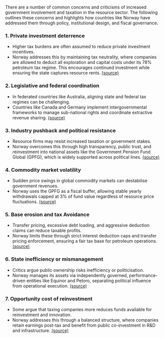 
There are a number of common concerns and criticisms of increased government involvement and taxation in the resource sector. The following outlines these concerns and highlights how countries like Norway have addressed them through policy, institutional design, and fiscal governance.

### 1. **Private investment deterrence**
- Higher tax burdens are often assumed to reduce private investment incentives.
- Norway addresses this by maintaining tax neutrality, where companies are allowed to deduct all exploration and capital costs under its 78% petroleum tax regime. This encourages continued investment while ensuring the state captures resource rents. [(source)](https://www.norskpetroleum.no/en/framework/fundamental-regulatory-principles/)

### 2. **Legislative and federal coordination**
- In federated countries like Australia, aligning state and federal tax regimes can be challenging.
- Countries like Canada and Germany implement intergovernmental frameworks to manage sub-national rights and coordinate extractive revenue sharing. [(source)](https://www.forumfed.org/wp-content/uploads/2020/05/FOF_Natural_Resources_in_FederalandDevolvedCountries.pdf)

### 3. **Industry pushback and political resistance**
- Resource firms may resist increased taxation or government stakes.
- Norway overcomes this through high transparency, public trust, and reinvestment into national assets like the Government Pension Fund Global (GPFG), which is widely supported across political lines. [(source)](https://link.springer.com/book/10.1007/978-3-030-74107-5)

### 4. **Commodity market volatility**
- Sudden price swings in global commodity markets can destabilise government revenues.
- Norway uses the GPFG as a fiscal buffer, allowing stable yearly withdrawals capped at 3% of fund value regardless of resource price fluctuations. [(source)](https://www.nbim.no/en/investments/risk-management/)

### 5. **Base erosion and tax Avoidance**
- Transfer pricing, excessive debt loading, and aggressive deduction claims can reduce taxable profits.
- Norway limits these through strict interest deduction caps and transfer pricing enforcement, ensuring a fair tax base for petroleum operations. [(source)](https://taxsummaries.pwc.com/norway/corporate/deductions)

### 6. **State inefficiency or mismanagement**
- Critics argue public ownership risks inefficiency or politicisation.
- Norway manages its assets via independently governed, performance-driven entities like Equinor and Petoro, separating political influence from operational execution. [(source)](https://www.regjeringen.no/en/topics/energy/oil-and-gas/state-participation-in-petroleum-activities/id2006135/)

### 7. **Opportunity cost of reinvestment**
- Some argue that taxing companies more reduces funds available for reinvestment and innovation.
- Norway addresses this through a balanced structure, where companies retain earnings post-tax and benefit from public co-investment in R&D and infrastructure. [(source)](https://www.oecd-ilibrary.org/economics/productivity-and-long-term-growth-in-the-norwegian-economy_5kmbjgl8sb5l-en)
